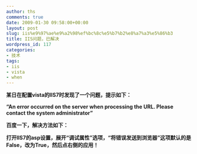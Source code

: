 ```yaml
---
author: ths
comments: true
date: 2009-01-30 09:58:00+00:00
layout: post
slug: iis%e9%97%ae%e9%a2%98%ef%bc%8c%e5%b7%b2%e8%a7%a3%e5%86%b3
title: IIS问题，已解决
wordpress_id: 117
categories:
- 技术
tags:
- iis
- vista
- when
---
```



**某日在配置vista的IIS7时发现了一个问题，提示如下：**





**“An error occurred on the
server when processing the URL. Please contact the system
administrator”**





**百度一下，解决方法如下：**






**打开IIS7的asp设置，展开“调试属性”选项，“将错误发送到浏览器”这项默认的是False，改为True，然后点右侧的应用！**



